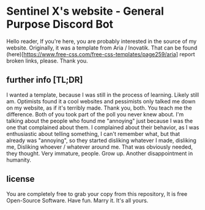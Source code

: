# Sentinel X's website - General Purpose Discord Bot
Hello reader,
If you're here, you are probably interested in the source of my website.
Originally, it was a template from Aria / Inovatik. That can be found (here)[https://www.free-css.com/free-css-templates/page259/aria]
report broken links, please. Thank you.

## further info [TL;DR]
I wanted a template, because I was still in the process of learning. Likely still am. Optimists found it a cool websites and pessimists only talked me down on my website, as if it's terribly made. Thank you, both. You teach me the difference. Both of you took part of the poll you never knew about. I'm talking about the people who found me "annoying" just because I was the one that complained about them. I complained about their behavior, as I was enthusiastic about telling something, I can't remember what, but that already was "annoying", so they started disliking whatever I made, disliking me, Disliking whoever / whatever around me. That was obviously needed, they thought. Very immature, people. Grow up. Another disappointment in humanity.

## license
You are completely free to grab your copy from this repository, It is free Open-Source Software. Have fun. Marry it. It's all yours.